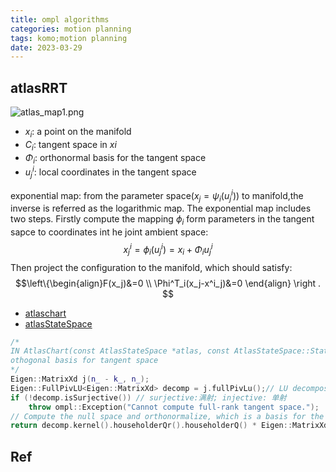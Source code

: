 ```yaml
---
title: ompl algorithms
categories: motion planning
tags: komo;motion planning
date: 2023-03-29
---
```


## atlasRRT

![atlas_map1.png](https://cdn.jsdelivr.net/gh/YeeKal/img_land/blog/notes_img_backup/motionPlanning/imgs/atlas_map1.png)

- $x_i$: a point on the manifold
- $C_i$: tangent space in $xi$
- $\Phi_i$: orthonormal basis for the tangent space
- $u^i_j$: local coordinates in the tangent space

exponential map: from the parameter space($x_j=\psi_i(u^i_j)$) to manifold,the inverse is referred as the logarithmic map. The exponential map includes two steps. Firstly compute the mapping $\phi_i$ form parameters in the tangent sapce to coordinates int he joint ambient space:
        $$x^i_j=\phi_i(u^i_j)=x_i+\Phi_iu_j^i$$
Then project the configuration to the manifold, which should satisfy:
$$\left\{\begin{align}F(x_j)&=0 \\
\Phi^T_i(x_j-x^i_j)&=0 
\end{align} \right . $$


- [atlaschart](http://ompl.kavrakilab.org/classompl_1_1base_1_1AtlasChart.html)
- [atlasStateSpace](http://ompl.kavrakilab.org/classompl_1_1base_1_1AtlasStateSpace.html)

```c++
/*
IN AtlasChart(const AtlasStateSpace *atlas, const AtlasStateSpace::StateType *state);
othogonal basis for tangent space
*/
Eigen::MatrixXd j(n_ - k_, n_);
Eigen::FullPivLU<Eigen::MatrixXd> decomp = j.fullPivLu();// LU decomposition
if (!decomp.isSurjective()) // surjective:满射; injective: 单射
    throw ompl::Exception("Cannot compute full-rank tangent space.");
// Compute the null space and orthonormalize, which is a basis for the tangent space.
return decomp.kernel().householderQr().householderQ() * Eigen::MatrixXd::Identity(n_, k_);
```


## Ref
